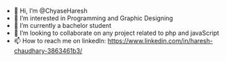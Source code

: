 - 👋 Hi, I’m @ChyaseHaresh
- 👀 I’m interested in Programming and Graphic Designing
- 🌱 I’m currently a bachelor student
- 💞️ I’m looking to collaborate on any project related to php and javaScript
- 📫 How to reach me on linkedIn: https://www.linkedin.com/in/haresh-chaudhary-3863461b3/

<!---
ChyaseHaresh/ChyaseHaresh is a ✨ special ✨ repository because its `README.md` (this file) appears on your GitHub profile.
You can click the Preview link to take a look at your changes.
--->
